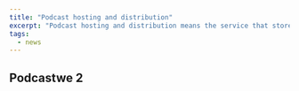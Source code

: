 ```yaml
---
title: "Podcast hosting and distribution"
excerpt: "Podcast hosting and distribution means the service that stores and serves your audio files to the listeners..."
tags:
  - news
---
```


## Podcastwe 2
